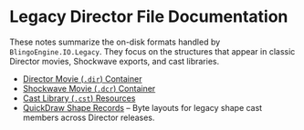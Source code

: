 # Legacy Director File Documentation

These notes summarize the on-disk formats handled by `BlingoEngine.IO.Legacy`. They focus on the structures that appear in classic Director movies, Shockwave exports, and cast libraries.

- [Director Movie (`.dir`) Container](./dir-format.md)
- [Shockwave Movie (`.dcr`) Container](./dcr-format.md)
- [Cast Library (`.cst`) Resources](./cst-format.md)
- [QuickDraw Shape Records](./LegacyShapeRecords.md) – Byte layouts for legacy shape cast members across Director releases.
